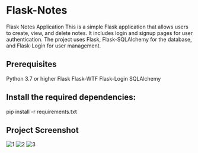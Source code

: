 # Flask-Notes
Flask Notes Application
This is a simple Flask application that allows users to create, view, and delete notes. It includes login and signup pages for user authentication. The project uses Flask, Flask-SQLAlchemy for the database, and Flask-Login for user management.

## Prerequisites
Python 3.7 or higher
Flask
Flask-WTF
Flask-Login
SQLAlchemy

## Install the required dependencies:
pip install -r requirements.txt

## Project Screenshot
![1](https://github.com/Rajkumar0819/Flask-Notes/assets/113299030/53a88935-3c97-4d25-baae-fe4e62faadd5)
![2](https://github.com/Rajkumar0819/Flask-Notes/assets/113299030/345885f6-9f11-4035-a32e-3b17828a7b20)
![3](https://github.com/Rajkumar0819/Flask-Notes/assets/113299030/bed034bb-7433-4ee7-adad-f9ab5783e093)
